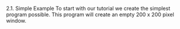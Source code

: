2.1. Simple Example
To start with our tutorial we create the simplest program possible. This program will create an empty 200 x 200 pixel window.


